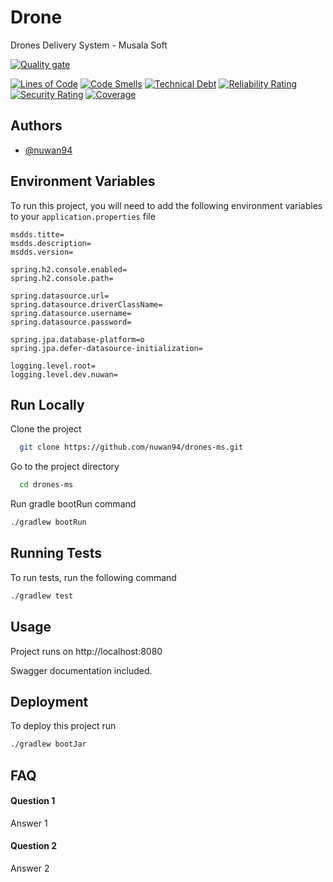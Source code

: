 
# Drone

Drones Delivery System - Musala Soft


[![Quality gate](https://sonarcloud.io/api/project_badges/quality_gate?project=nuwan94_drones-ms)](https://sonarcloud.io/summary/new_code?id=nuwan94_drones-ms)

[![Lines of Code](https://sonarcloud.io/api/project_badges/measure?project=nuwan94_drones-ms&metric=ncloc)](https://sonarcloud.io/summary/new_code?id=nuwan94_drones-ms)
[![Code Smells](https://sonarcloud.io/api/project_badges/measure?project=nuwan94_drones-ms&metric=code_smells)](https://sonarcloud.io/summary/new_code?id=nuwan94_drones-ms)
[![Technical Debt](https://sonarcloud.io/api/project_badges/measure?project=nuwan94_drones-ms&metric=sqale_index)](https://sonarcloud.io/summary/new_code?id=nuwan94_drones-ms)
[![Reliability Rating](https://sonarcloud.io/api/project_badges/measure?project=nuwan94_drones-ms&metric=reliability_rating)](https://sonarcloud.io/summary/new_code?id=nuwan94_drones-ms)
[![Security Rating](https://sonarcloud.io/api/project_badges/measure?project=nuwan94_drones-ms&metric=security_rating)](https://sonarcloud.io/summary/new_code?id=nuwan94_drones-ms)
[![Coverage](https://sonarcloud.io/api/project_badges/measure?project=nuwan94_drones-ms&metric=coverage)](https://sonarcloud.io/summary/new_code?id=nuwan94_drones-ms)

## Authors

- [@nuwan94](https://www.github.com/nuwan94)


## Environment Variables

To run this project, you will need to add the following environment variables to your `application.properties` file

```
msdds.titte=
msdds.description=
msdds.version=

spring.h2.console.enabled=
spring.h2.console.path=

spring.datasource.url=
spring.datasource.driverClassName=
spring.datasource.username=
spring.datasource.password=

spring.jpa.database-platform=o
spring.jpa.defer-datasource-initialization=

logging.level.root=
logging.level.dev.nuwan=
```


## Run Locally

Clone the project

```bash
  git clone https://github.com/nuwan94/drones-ms.git
```

Go to the project directory

```bash
  cd drones-ms
```

Run gradle bootRun command

```bash
./gradlew bootRun
```


## Running Tests

To run tests, run the following command

```bash
./gradlew test
```


## Usage


Project runs on http://localhost:8080

Swagger documentation included.


## Deployment

To deploy this project run

```bash
./gradlew bootJar
```


## FAQ

#### Question 1

Answer 1

#### Question 2

Answer 2

